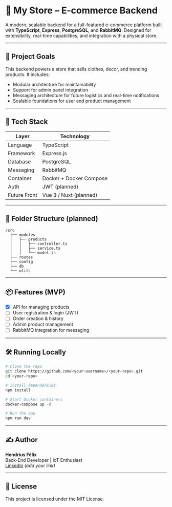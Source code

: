 # 🍎 My Store – E-commerce Backend

A modern, scalable backend for a full-featured e-commerce platform built with **TypeScript**, **Express**, **PostgreSQL**, and **RabbitMQ**. Designed for extensibility, real-time capabilities, and integration with a physical store.

---

## 🚀 Project Goals

This backend powers a store that sells clothes, decor, and trending products. It includes:
- Modular architecture for maintainability
- Support for admin panel integration
- Messaging architecture for future logistics and real-time notifications
- Scalable foundations for user and product management

---

## 🧱 Tech Stack

| Layer         | Technology                          |
|---------------|--------------------------------------|
| Language      | TypeScript                          |
| Framework     | Express.js                          |
| Database      | PostgreSQL                          |
| Messaging     | RabbitMQ                            |
| Container     | Docker + Docker Compose             |
| Auth          | JWT (planned)                       |
| Future Front  | Vue 3 / Nuxt (planned)              |

---

## 📁 Folder Structure (planned)

```
/src
  ├── modules
  │   ├── products
  │   │   ├── controller.ts
  │   │   ├── service.ts
  │   │   └── model.ts
  ├── routes
  ├── config
  ├── db
  └── utils
```

---

## 📦 Features (MVP)
- [x] API for managing products
- [ ] User registration & login (JWT)
- [ ] Order creation & history
- [ ] Admin product management
- [ ] RabbitMQ integration for messaging

---

## 🛠️ Running Locally

```bash
# Clone the repo
git clone https://github.com/<your-username>/<your-repo>.git
cd <your-repo>

# Install dependencies
npm install

# Start Docker containers
docker-compose up -d

# Run the app
npm run dev
```

---

## ✍️ Author

**Hendrius Félix**  
Back-End Developer | IoT Enthusiast  
[LinkedIn](https://www.linkedin.com/) *(add your link)*

---

## 🧽 License

This project is licensed under the MIT License.

